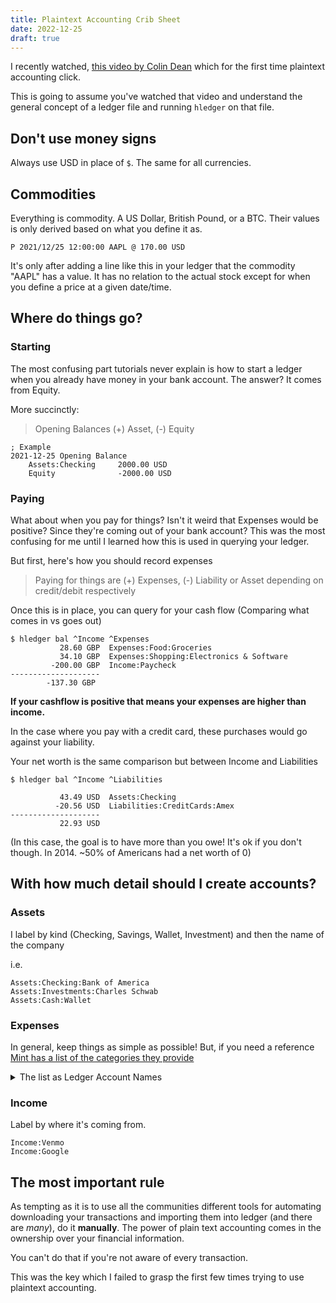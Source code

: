 ```yaml
---
title: Plaintext Accounting Crib Sheet
date: 2022-12-25
draft: true
---
```


I recently watched, [this video by Colin Dean](https://www.youtube.com/watch?v=FJtaM43PgXQ) which for the first time plaintext accounting click.

This is going to assume you've watched that video and understand the general concept of a ledger file and running `hledger` on that file.

## Don't use money signs

Always use USD in place of `$`. The same for all currencies.

## Commodities

Everything is commodity. A US Dollar, British Pound, or a BTC. Their values is only derived based on what you define it as.

```dat
P 2021/12/25 12:00:00 AAPL @ 170.00 USD
```

It's only after adding a line like this in your ledger that the commodity "AAPL" has a value. It has no relation to the actual stock except for when you define a price at a given date/time.

## Where do things go?

### Starting

The most confusing part tutorials never explain is how to start a ledger when you already have money in your bank account. The answer? It comes from Equity.

More succinctly:


> Opening Balances (+) Asset, (-) Equity

```
; Example
2021-12-25 Opening Balance
    Assets:Checking     2000.00 USD
    Equity              -2000.00 USD
```

### Paying

What about when you pay for things? Isn't it weird that Expenses would be positive? Since they're coming out of your bank account? This was the most confusing for me until I learned how this is used in querying your ledger.

But first, here's how you should record expenses

> Paying for things are (+) Expenses, (-) Liability or Asset depending on credit/debit respectively

Once this is in place, you can query for your cash flow (Comparing what comes in vs goes out)

```
$ hledger bal ^Income ^Expenses
           28.60 GBP  Expenses:Food:Groceries
           34.10 GBP  Expenses:Shopping:Electronics & Software
         -200.00 GBP  Income:Paycheck
--------------------
        -137.30 GBP
```

**If your cashflow is positive that means your expenses are higher than income.**

In the case where you pay with a credit card, these purchases would go against your liability.

Your net worth is the same comparison but between Income and Liabilities

```
$ hledger bal ^Income ^Liabilities

           43.49 USD  Assets:Checking
          -20.56 USD  Liabilities:CreditCards:Amex
--------------------
           22.93 USD

```

(In this case, the goal is to have more than you owe! It's ok if you don't though. In 2014. ~50% of Americans had a net worth of 0)

## With how much detail should I create accounts?

### Assets

I label by kind (Checking, Savings, Wallet, Investment) and then the name of the company

i.e.

```
Assets:Checking:Bank of America
Assets:Investments:Charles Schwab
Assets:Cash:Wallet
```

### Expenses

In general, keep things as simple as possible! But, if you need a reference [Mint has a list of the categories they provide](https://mint.intuit.com/mint-categories)

<details>
<summary>The list as Ledger Account Names</summary>

```
Income:Paycheck
Income:Investment
Income:Returned Purchase
Income:Bonus
Income:Interest Income
Income:Reimbursement
Income:Rental Income

Assets:Miscellaneous:Cash & ATM
Assets:Miscellaneous:Check

Expense:Entertainment:Arts
Expense:Entertainment:Music
Expense:Entertainment:Movies & DVDs
Expense:Entertainment:Newspaper & Magazines

Expenses:Education:Tuition
Expenses:Education:Student Loan
Expenses:Education:Books & Supplies

Expenses:Shopping:Clothing
Expenses:Shopping:Books
Expenses:Shopping:Electronics & Software
Expenses:Shopping:Hobbies
Expenses:Shopping:Sporting Goods

Expenses:PersonalCare:Laundry
Expenses:PersonalCare:Hair
Expenses:PersonalCare:Spa & Massage

Expenses:Health:Dentist
Expenses:Health:Doctor
Expenses:Health:Eye Care
Expenses:Health:Pharmacy
Expenses:Health:Health Insurance
Expenses:Health:Gym
Expenses:Health:Sports

Expenses:Kids:Activities
Expenses:Kids:Allowance
Expenses:Kids:Baby Supplies
Expenses:Kids:Babysitter & Daycare
Expenses:Kids:Child Support
Expenses:Kids:Toys

Expenses:Food:Groceries
Expenses:Food:Coffee Shops
Expenses:Food:Fast Food
Expenses:Food:Restaurants
Expenses:Food:Alcohol

Expenses:GiftsDonations:Gift
Expenses:GiftsDonations:Charity

Expenses:Investments:Deposit
Expenses:Investments:Withdrawal
Expenses:Investments:Dividends & Cap Gains
Expenses:Investments:Buy
Expenses:Investments:Sell


Expenses:Utilities:Television
Expenses:Utilities:Home Phone
Expenses:Utilities:Internet
Expenses:Utilities:Mobile Phone
Expenses:Utilities:Utilities

Expenses:Transport:Gas & Fuel
Expenses:Transport:Parking
Expenses:Transport:Service & Auto Parts
Expenses:Transport:Auto Payment
Expenses:Transport:Auto Insurance

Expenses:Travel:Air Travel
Expenses:Travel:Hotel
Expenses:Travel:Rental Car & Taxi
Expenses:Travel:Vacation

Expenses:Fees:Service Fee
Expenses:Fees:Late Fee
Expenses:Fees:Finance Charge
Expenses:Fees:ATM Fee
Expenses:Fees:Bank Fee
Expenses:Fees:Commissions

Expenses:Business:Advertising
Expenses:Business:Office Supplies
Expenses:Business:Printing
Expenses:Business:Shipping
Expenses:Business:Legal

Expenses:Taxes:Federal Tax
Expenses:Taxes:State Tax
Expenses:Taxes:Local Tax
Expenses:Taxes:Sales Tax
Expenses:Taxes:Property Tax
```
</details>

### Income

Label by where it's coming from.

```
Income:Venmo
Income:Google
```

## The most important rule

As tempting as it is to use all the communities different tools for automating downloading your transactions and importing them into ledger (and there are _many_), do it **manually**. The power of plain text accounting comes in the ownership over your financial information.

You can't do that if you're not aware of every transaction.

This was the key which I failed to grasp the first few times trying to use plaintext accounting.